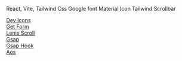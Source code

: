 React,
Vite,
Tailwind Css
Google font
Material Icon
Tailwind Scrollbar

[Dev Icons](https://devicon.dev/)<br />
[Get Form](https://getform.io/)<br />
[Lenis Scroll](https://github.com/darkroomengineering/lenis)<br />
[Gsap](https://gsap.com/docs/v3/Installation)<br />
[Gsap Hook](https://gsap.com/resources/React)<br />
[Aos](https://michalsnik.github.io/aos/)<br />